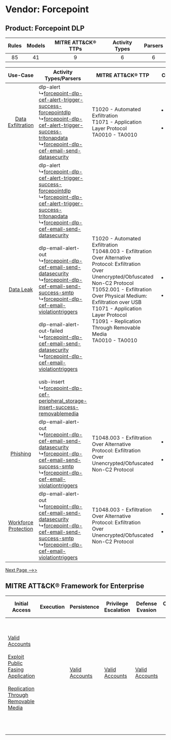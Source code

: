 Vendor: Forcepoint
==================
Product: Forcepoint DLP
-----------------------
| Rules | Models | MITRE ATT&CK® TTPs | Activity Types | Parsers |
|:-----:|:------:|:------------------:|:--------------:|:-------:|
|  85   |   41   |         9          |       6        |    6    |

|    Use-Case    | Activity Types/Parsers    | MITRE ATT&CK® TTP    | Content    |
|:----:| ---- | ---- | ---- |
|    [Data Exfiltration](../../../UseCases/uc_data_exfiltration.md)    |  dlp-alert<br> ↳[forcepoint-dlp-cef-alert-trigger-success-forcepointdlp](Ps/pC_forcepointdlpcefalerttriggersuccessforcepointdlp.md)<br> ↳[forcepoint-dlp-cef-alert-trigger-success-tritonapdata](Ps/pC_forcepointdlpcefalerttriggersuccesstritonapdata.md)<br> ↳[forcepoint-dlp-cef-email-send-datasecurity](Ps/pC_forcepointdlpcefemailsenddatasecurity.md)<br>    | T1020 - Automated Exfiltration<br>T1071 - Application Layer Protocol<br>TA0010 - TA0010<br>    | [<ul><li>29 Rules</li></ul><ul><li>18 Models</li></ul>](RM/r_m_forcepoint_forcepoint_dlp_Data_Exfiltration.md)  |
|    [Data Leak](../../../UseCases/uc_data_leak.md)    |  dlp-alert<br> ↳[forcepoint-dlp-cef-alert-trigger-success-forcepointdlp](Ps/pC_forcepointdlpcefalerttriggersuccessforcepointdlp.md)<br> ↳[forcepoint-dlp-cef-alert-trigger-success-tritonapdata](Ps/pC_forcepointdlpcefalerttriggersuccesstritonapdata.md)<br> ↳[forcepoint-dlp-cef-email-send-datasecurity](Ps/pC_forcepointdlpcefemailsenddatasecurity.md)<br><br> dlp-email-alert-out<br> ↳[forcepoint-dlp-cef-email-send-datasecurity](Ps/pC_forcepointdlpcefemailsenddatasecurity.md)<br> ↳[forcepoint-dlp-cef-email-send-success-smtp](Ps/pC_forcepointdlpcefemailsendsuccesssmtp.md)<br> ↳[forcepoint-dlp-cef-email-violationtriggers](Ps/pC_forcepointdlpcefemailviolationtriggers.md)<br><br> dlp-email-alert-out-failed<br> ↳[forcepoint-dlp-cef-email-send-datasecurity](Ps/pC_forcepointdlpcefemailsenddatasecurity.md)<br> ↳[forcepoint-dlp-cef-email-violationtriggers](Ps/pC_forcepointdlpcefemailviolationtriggers.md)<br><br> usb-insert<br> ↳[forcepoint-dlp-cef-peripheral_storage-insert-success-removablemedia](Ps/pC_forcepointdlpcefperipheral_storageinsertsuccessremovablemedia.md)<br> | T1020 - Automated Exfiltration<br>T1048.003 - Exfiltration Over Alternative Protocol: Exfiltration Over Unencrypted/Obfuscated Non-C2 Protocol<br>T1052.001 - Exfiltration Over Physical Medium: Exfiltration over USB<br>T1071 - Application Layer Protocol<br>T1091 - Replication Through Removable Media<br>TA0010 - TA0010<br> | [<ul><li>76 Rules</li></ul><ul><li>38 Models</li></ul>](RM/r_m_forcepoint_forcepoint_dlp_Data_Leak.md)          |
|    [Phishing](../../../UseCases/uc_phishing.md)    |  dlp-email-alert-out<br> ↳[forcepoint-dlp-cef-email-send-datasecurity](Ps/pC_forcepointdlpcefemailsenddatasecurity.md)<br> ↳[forcepoint-dlp-cef-email-send-success-smtp](Ps/pC_forcepointdlpcefemailsendsuccesssmtp.md)<br> ↳[forcepoint-dlp-cef-email-violationtriggers](Ps/pC_forcepointdlpcefemailviolationtriggers.md)<br>    | T1048.003 - Exfiltration Over Alternative Protocol: Exfiltration Over Unencrypted/Obfuscated Non-C2 Protocol<br>    | [<ul><li>1 Rules</li></ul><ul><li>1 Models</li></ul>](RM/r_m_forcepoint_forcepoint_dlp_Phishing.md)    |
| [Workforce Protection](../../../UseCases/uc_workforce_protection.md) |  dlp-email-alert-out<br> ↳[forcepoint-dlp-cef-email-send-datasecurity](Ps/pC_forcepointdlpcefemailsenddatasecurity.md)<br> ↳[forcepoint-dlp-cef-email-send-success-smtp](Ps/pC_forcepointdlpcefemailsendsuccesssmtp.md)<br> ↳[forcepoint-dlp-cef-email-violationtriggers](Ps/pC_forcepointdlpcefemailviolationtriggers.md)<br>    | T1048.003 - Exfiltration Over Alternative Protocol: Exfiltration Over Unencrypted/Obfuscated Non-C2 Protocol<br>    | [<ul><li>4 Rules</li></ul><ul><li>1 Models</li></ul>](RM/r_m_forcepoint_forcepoint_dlp_Workforce_Protection.md) |
[Next Page -->>](2_ds_forcepoint_forcepoint_dlp.md)

MITRE ATT&CK® Framework for Enterprise
--------------------------------------
| Initial Access                                                                                                                                                                                                                                    | Execution | Persistence                                                         | Privilege Escalation                                                | Defense Evasion                                                     | Credential Access | Discovery | Lateral Movement                                                                         | Collection | Command and Control                                                             | Exfiltration                                                                                                                                                                                                                                                                                                                                                                                                                                                                                                                           | Impact |
| ------------------------------------------------------------------------------------------------------------------------------------------------------------------------------------------------------------------------------------------------- | --------- | ------------------------------------------------------------------- | ------------------------------------------------------------------- | ------------------------------------------------------------------- | ----------------- | --------- | ---------------------------------------------------------------------------------------- | ---------- | ------------------------------------------------------------------------------- | -------------------------------------------------------------------------------------------------------------------------------------------------------------------------------------------------------------------------------------------------------------------------------------------------------------------------------------------------------------------------------------------------------------------------------------------------------------------------------------------------------------------------------------- | ------ |
| [Valid Accounts](https://attack.mitre.org/techniques/T1078)<br><br>[Exploit Public Fasing Application](https://attack.mitre.org/techniques/T1190)<br><br>[Replication Through Removable Media](https://attack.mitre.org/techniques/T1091)<br><br> |           | [Valid Accounts](https://attack.mitre.org/techniques/T1078)<br><br> | [Valid Accounts](https://attack.mitre.org/techniques/T1078)<br><br> | [Valid Accounts](https://attack.mitre.org/techniques/T1078)<br><br> |                   |           | [Replication Through Removable Media](https://attack.mitre.org/techniques/T1091)<br><br> |            | [Application Layer Protocol](https://attack.mitre.org/techniques/T1071)<br><br> | [Exfiltration Over Alternative Protocol](https://attack.mitre.org/techniques/T1048)<br><br>[Exfiltration Over Alternative Protocol: Exfiltration Over Unencrypted/Obfuscated Non-C2 Protocol](https://attack.mitre.org/techniques/T1048/003)<br><br>[Exfiltration Over Physical Medium: Exfiltration over USB](https://attack.mitre.org/techniques/T1052/001)<br><br>[Exfiltration Over Physical Medium](https://attack.mitre.org/techniques/T1052)<br><br>[Automated Exfiltration](https://attack.mitre.org/techniques/T1020)<br><br> |        |